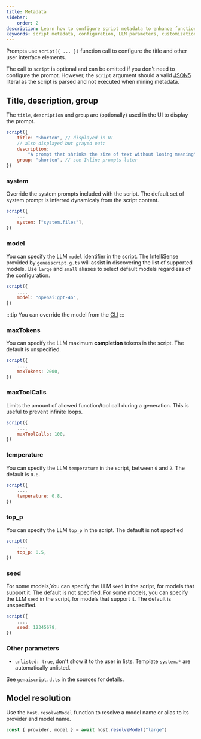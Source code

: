 ```yaml
---
title: Metadata
sidebar:
    order: 2
description: Learn how to configure script metadata to enhance functionality and user experience in GenAIScript.
keywords: script metadata, configuration, LLM parameters, customization, script management
---
```


Prompts use `script({ ... })` function call
to configure the title and other user interface elements.

The call to `script` is optional and can be omitted if you don't need to configure the prompt.
However, the `script` argument should a valid [JSON5](https://json5.org/) literal as the script is parsed and not executed when mining metadata.

## Title, description, group

The `title`, `description` and `group` are (optionally) used in the UI to display the prompt.

```javascript
script({
    title: "Shorten", // displayed in UI
    // also displayed but grayed out:
    description:
        "A prompt that shrinks the size of text without losing meaning",
    group: "shorten", // see Inline prompts later
})
```

### system

Override the system prompts included with the script. The default set of system prompt is inferred dynamicaly from the script content.

```js
script({
    ...
    system: ["system.files"],
})
```

### model

You can specify the LLM `model` identifier in the script.
The IntelliSense provided by `genaiscript.g.ts` will assist in discovering the list of supported models.
Use `large` and `small` aliases to select default models regardless of the configuration.

```js
script({
    ...,
    model: "openai:gpt-4o",
})
```

:::tip
You can override the model from the [CLI](/genaiscript/reference/cli/)
:::

### maxTokens

You can specify the LLM maximum **completion** tokens in the script. The default is unspecified.

```js
script({
    ...,
    maxTokens: 2000,
})
```

### maxToolCalls

Limits the amount of allowed function/tool call during a generation. This is useful to prevent infinite loops.

```js
script({
    ...,
    maxToolCalls: 100,
})
```

### temperature

You can specify the LLM `temperature` in the script, between `0` and `2`. The default is `0.8`.

```js
script({
    ...,
    temperature: 0.8,
})
```

### top_p

You can specify the LLM `top_p` in the script. The default is not specified

```js
script({
    ...,
    top_p: 0.5,
})
```

### seed

For some models,You can specify the LLM `seed` in the script, for models that support it. The default is not specified.
For some models, you can specify the LLM `seed` in the script, for models that support it. The default is unspecified.

```js
script({
    ...,
    seed: 12345678,
})
```

### Other parameters

-   `unlisted: true`, don't show it to the user in lists. Template `system.*` are automatically unlisted.

See `genaiscript.d.ts` in the sources for details.

## Model resolution

Use the `host.resolveModel` function to resolve a model name or alias to its provider and model name.

```js wrap
const { provider, model } = await host.resolveModel("large")
```